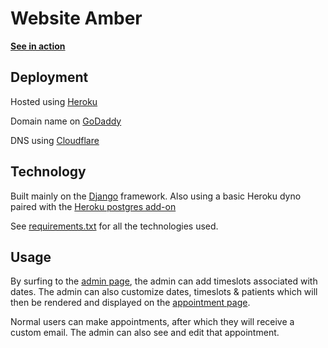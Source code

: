 # Website Amber

**[See in action](https://www.amberdevuyst.be/)**

## Deployment

  Hosted using [Heroku](https://www.heroku.com/)
  
  Domain name on [GoDaddy](https://www.godaddy.com/)
  
  DNS using [Cloudflare](https://www.cloudflare.com/)
  
  
## Technology

Built mainly on the [Django](https://www.djangoproject.com/) framework. Also using a basic Heroku dyno paired with the [Heroku postgres add-on](https://elements.heroku.com/addons/heroku-postgresql)

See [requirements.txt](requirements.txt) for all the technologies used.

## Usage

By surfing to the [admin page](https://amberdevuyst.be/admin/), the admin can add timeslots associated with dates.
The admin can also customize dates, timeslots & patients which will then be rendered and displayed on the [appointment page](https://amberdevuyst.be/appointment).

Normal users can make appointments, after which they will receive a custom email. The admin can also see and edit that appointment.
